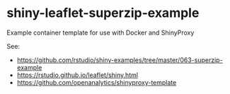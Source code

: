 # shiny-leaflet-superzip-example

Example container template for use with Docker and ShinyProxy

See: 

* https://github.com/rstudio/shiny-examples/tree/master/063-superzip-example
* https://rstudio.github.io/leaflet/shiny.html
* https://github.com/openanalytics/shinyproxy-template